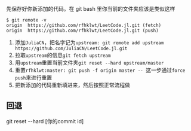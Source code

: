 先保存好你新添加的代码。在 git bash 里你当前的文件夹应该是类似这样
```
$ git remote -v
origin	https://github.com/rfhklwt/LeetCode.jl.git (fetch)
origin	https://github.com/rfhklwt/LeetCode.jl.git (push)
```
1. 添加`JuliaCN`，把名字记为`upstream: git remote add upstream https://github.com/JuliaCN/LeetCode.jl.git`
2. 拉取`upstream`的信息`git fetch upstream`
3. 用`upstream`重置当前文件夹`git reset --hard upstream/master`
4. 重置`rfhklwt:master: git push -f origin master -- `这一步通过`force push`来进行重置
5. 把新添加的代码重新填进来，然后按照正常流程做

## 回退
git reset --hard [你的commit id]